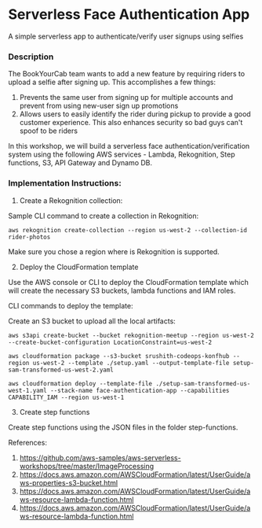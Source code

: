# Serverless Face Authentication App 
A simple serverless app to authenticate/verify user signups using selfies

### Description

The BookYourCab team wants to add a new feature by requiring riders to upload a selfie after signing up. This accomplishes a few things:

1. Prevents the same user from signing up for multiple accounts and prevent from using new-user sign up promotions
2. Allows users to easily identify the rider during pickup to provide a good customer experience. This also enhances security so bad guys can't spoof to be riders

In this workshop, we will build a serverless face authentication/verification system using the following AWS services - Lambda, Rekognition, Step functions, S3, API Gateway and Dynamo DB.

### Implementation Instructions:

1. Create a Rekognition collection:

Sample CLI command to create a collection in Rekognition:

`
  aws rekognition create-collection --region us-west-2 --collection-id rider-photos
`

Make sure you chose a region where is Rekognition is supported.

2. Deploy the CloudFormation template

Use the AWS console or CLI to deploy the CloudFormation template which will create the necessary S3 buckets, lambda functions and IAM roles.

CLI commands to deploy the template:

Create an S3 bucket to upload all the local artifacts:

    aws s3api create-bucket --bucket rekognition-meetup --region us-west-2 --create-bucket-configuration LocationConstraint=us-west-2

    aws cloudformation package --s3-bucket srushith-codeops-konfhub --region us-west-2 --template ./setup.yaml --output-template-file setup-sam-transformed-us-west-2.yaml

    aws cloudformation deploy --template-file ./setup-sam-transformed-us-west-1.yaml --stack-name face-authentication-app --capabilities CAPABILITY_IAM --region us-west-1

3. Create step functions

Create step functions using the JSON files in the folder step-functions.

References:
 1. https://github.com/aws-samples/aws-serverless-workshops/tree/master/ImageProcessing
 2. https://docs.aws.amazon.com/AWSCloudFormation/latest/UserGuide/aws-properties-s3-bucket.html
 3. https://docs.aws.amazon.com/AWSCloudFormation/latest/UserGuide/aws-resource-lambda-function.html
 4. https://docs.aws.amazon.com/AWSCloudFormation/latest/UserGuide/aws-resource-lambda-function.html
 
 
